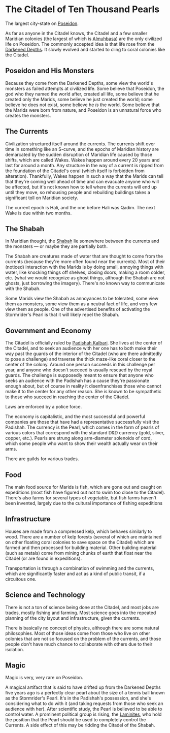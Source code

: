 # The Citadel of Ten Thousand Pearls

The largest city-state on [Poseidon](../Poseidon.md).

As far as anyone in the Citadel knows, the Citadel and a few smaller Maridian colonies (the largest of which is [Almuhbasa](./Almuhbasa.md)) are the only civilized life on Poseidon. The commonly accepted idea is that life rose from the [Darkened Depths](./Darkened_Depths.md). It slowly evolved and started to cling to coral colonies like the Citadel.

## Poseidon and His Monsters

Because they come from the Darkened Depths, some view the world's monsters as failed attempts at civilized life. Some believe that Poseidon, the god who they named the world after, created all life, some believe that he created only the Marids, some believe he just created the world; some believe he does not exist, some believe he *is* the world. Some believe that the Marids were born from nature, and Poseidon is an unnatural force who creates the monsters.

## The Currents

Civilization structured itself around the currents. The currents shift over time in something like an S-curve, and the epochs of Maridian history are demarcated by the sudden disruption of Maridian life caused by those shifts, which are called Wakes. Wakes happen around every 20 years and last for around a month. Any structure in the way of a current is ripped from the foundation of the Citadel's coral (which itself is forbidden from alteration). Thankfully, Wakes happen in such a way that the Marids can tell that they're coming well ahead of time and can evacuate anyone who will be affected, but it's not known how to tell where the currents will end up until they move, so rehousing people and rebuilding buildings takes a significant toll on Maridian society.

The current epoch is Hali, and the one before Hali was Qadim. The next Wake is due within two months.

## The Shabah

In Maridian thought, the [Shabah](../../NPCs/Shabah.md) lie somewhere between the currents and the monsters — or maybe they are partially both.

The Shabah are creatures made of water that are thought to come from the currents (because they're more often found near the currents). Most of their (noticed) interaction with the Marids is by doing small, annoying things with water, like knocking things off shelves, closing doors, making a room colder, etc. (what we would recognize as ghost things, although the Shabah are not ghosts, just borrowing the imagery). There's no known way to communicate with the Shabah.

Some Marids view the Shabah as annoyances to be tolerated, some view them as monsters, some view them as a neutral fact of life, and very few view them as people. One of the advertised benefits of activating the Stormrider's Pearl is that it will likely repel the Shabah.

## Government and Economy

The Citadel is officially ruled by [Padishah Kalbari](../../NPCs/Kalbari.md). She lives at the center of the Citadel, and to seek an audience with her one has to both make their way past the guards of the interior of the Citadel (who are there admittedly to pose a challenge) and traverse the thick maze-like coral closer to the center of the colony. Around one person succeeds in this challenge per year, and anyone who doesn't succeed is usually rescued by the royal guards. The challenge is supposedly meant to ensure that anyone who seeks an audience with the Padishah has a cause they're passionate enough about, but of course in reality it disenfranchises those who cannot make it to the center for any other reason. She is known to be sympathetic to those who succeed in reaching the center of the Citadel.

Laws are enforced by a police force.

The economy is capitalistic, and the most successful and powerful companies are those that have had a representative successfully visit the Padishah. The currency is the Pearl, which comes in the form of pearls of various colors that correspond with the standard D&D currency (gold, silver, copper, etc.). Pearls are strung along arm-diameter solenoids of cord, which some people who want to show their wealth actually wear on their arms.

There are guilds for various trades.

## Food

The main food source for Marids is fish, which are gone out and caught on expeditions (most fish have figured out not to swim too close to the Citadel). There's also farms for several types of vegetable, but fish farms haven't been invented, largely due to the cultural importance of fishing expeditions

## Infrastructure

Houses are made from a compressed kelp, which behaves similarly to wood. There are a number of kelp forests (several of which are maintained on other floating coral colonies to save space on the Citadel) which are farmed and then processed for building material. Other building material (such as metals) come from mining chunks of earth that float near the Citadel (or are found in expeditions).

Transportation is through a combination of swimming and the currents, which are significantly faster and act as a kind of public transit, if a circuitous one.

## Science and Technology

There is not a ton of science being done at the Citadel, and most jobs are trades, mostly fishing and farming. Most science goes into the repeated planning of the city layout and infrastructure, given the currents.

There is basically no concept of physics, although there are some natural philosophies. Most of those ideas come from those who live on other colonies that are not so focused on the problem of the currents, and those people don't have much chance to collaborate with others due to their isolation.

## Magic

Magic is very, very rare on Poseidon.

A magical artifact that is said to have drifted up from the Darkened Depths five years ago is a perfectly clear pearl about the size of a tennis ball known as the Stormrider's Pearl. It's in the Padishah's possession, and she's considering what to do with it (and taking requests from those who seek an audience with her). After scientific study, the Pearl is believed to be able to control water. A prominent political group is rising, the [Laminites](../../NPCs/Laminites.md), who
hold the position that the Pearl should be used to completely control the Currents. A side effect of this may be ridding the Citadel of the Shabah.
